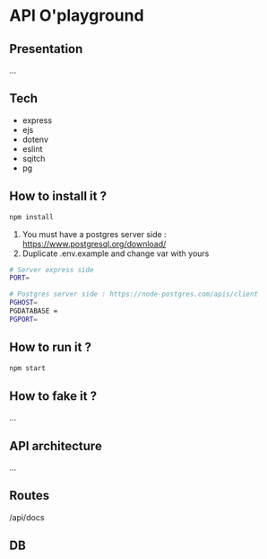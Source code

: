 # API O'playground

## Presentation

...

## Tech

- express
- ejs
- dotenv
- eslint
- sqitch
- pg

## How to install it ?

```javascript
npm install
```

1. You must have a postgres server side : https://www.postgresql.org/download/
2. Duplicate .env.example and change var with yours

```bash
# Server express side
PORT=

# Postgres server side : https://node-postgres.com/apis/client
PGHOST=
PGDATABASE = 
PGPORT=
```

## How to run it ?

```javascript
npm start
```

## How to fake it ?

...

## API architecture

...

## Routes

/api/docs

## DB
